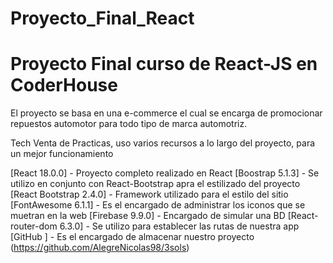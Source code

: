 # Proyecto_Final_React
# Proyecto Final curso de React-JS en CoderHouse 
El proyecto se basa en una e-commerce el cual se encarga de promocionar repuestos automotor para todo tipo de marca automotriz.

Tech
Venta de Practicas, uso varios recursos a lo largo del proyecto, para un mejor funcionamiento

[React 18.0.0] - Proyecto completo realizado en React
[Boostrap 5.1.3] - Se utilizo en conjunto con React-Bootstrap apra el estilizado del proyecto
[React Bootstrap 2.4.0] - Framework utilizado para el estilo del sitio
[FontAwesome 6.1.1] - Es el encargado de administrar los iconos que se muetran en la web
[Firebase 9.9.0] - Encargado de simular una BD
[React-router-dom 6.3.0] - Se utilizo para establecer las rutas de nuestra app
[GitHub ] - Es el encargado de almacenar nuestro proyecto (https://github.com/AlegreNicolas98/3sols)
